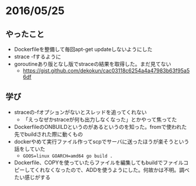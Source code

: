 # 2016/05/25

## やったこと

- Dockerfileを整備して毎回apt-get updateしないようにした
- strace -fするように
- goroutineあり版となし版でstraceの結果を取得した。まだ見てない
  - https://gist.github.com/dekokun/cac03118c6254a4a47983b63f95a56df

## 学び

- straceの-fオプションがないとスレッドを追ってくれない
   - 「えっなぜかstraceが何も出力しなくなった」とかやって焦ってた
- DockerfileのONBUILDというのがあるというのを知った。fromで使われた先でbuildされた際に動くもの
- dockerやめて実行ファイル作ってscpでサーバに送ったほうが楽そうという話をしていた
  - `GOOS=linux GOARCH=amd64 go build .`
- Dockerfile、COPYを使っていたらファイルを編集してもbuildでファイルコピーしてくれなくなったので、ADDを使うようにした。何故かは不明。調べたい感じがする
